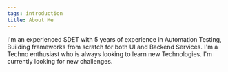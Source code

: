 ```yaml
---
tags: introduction
title: About Me
---
```


I'm an experienced SDET with 5 years of experience in Automation Testing, Building frameworks from scratch for both UI and Backend Services. I'm a Techno enthusiast who is always looking to learn new Technologies. I'm currently looking for new challenges.